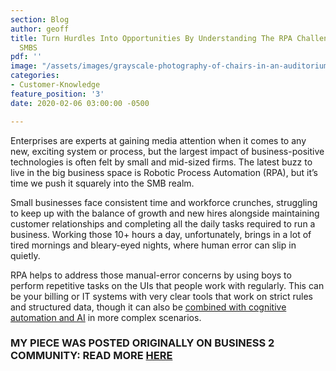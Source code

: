 ```yaml
---
section: Blog
author: geoff
title: Turn Hurdles Into Opportunities By Understanding The RPA Challenges Facing
  SMBS
pdf: ''
image: "/assets/images/grayscale-photography-of-chairs-in-an-auditorium-2305084.jpg"
categories:
- Customer-Knowledge
feature_position: '3'
date: 2020-02-06 03:00:00 -0500

---
```

Enterprises are experts at gaining media attention when it comes to any new, exciting system or process, but the largest impact of business-positive technologies is often felt by small and mid-sized firms. The latest buzz to live in the big business space is Robotic Process Automation (RPA), but it’s time we push it squarely into the SMB realm.

Small businesses face consistent time and workforce crunches, struggling to keep up with the balance of growth and new hires alongside maintaining customer relationships and completing all the daily tasks required to run a business. Working those 10+ hours a day, unfortunately, brings in a lot of tired mornings and bleary-eyed nights, where human error can slip in quietly.

RPA helps to address those manual-error concerns by using boys to perform repetitive tasks on the UIs that people work with regularly. This can be your billing or IT systems with very clear tools that work on strict rules and structured data, though it can also be [combined with cognitive automation and AI](https://www.workfusion.com/robotic-process-automation-rpa?utm_source=other&utm_medium=business2community&utm_name=geoff-whiting&utm_content=rpa&utm_term=turn-hurdles-into-opportunities-by-understanding-the-rpa-challenges-facing-smbs) in more complex scenarios.

### MY PIECE WAS POSTED ORIGINALLY ON BUSINESS 2 COMMUNITY: READ MORE [HERE](https://www.business2community.com/business-intelligence/turn-hurdles-opportunities-understanding-rpa-challenges-facing-smbs-02042029)
